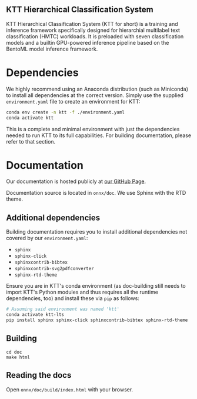 KTT Hierarchical Classification System
--------------------------------------

KTT Hierarchical Classification System (KTT for short) is a training and inference framework specifically designed for hierarchial multilabel text classification (HMTC) workloads. It is preloaded with seven classification models and a builtin GPU-powered inference pipeline based on the BentoML model inference framework.

# Dependencies
We highly recommend using an Anaconda distribution (such as Miniconda) to install all dependencies at the correct version. Simply use the supplied `environment.yaml` file to create an environment for KTT:

```bash
conda env create -n ktt -f ./environment.yaml
conda activate ktt
```

This is a complete and minimal environment with just the dependencies needed to run KTT to its full capabilities. For building documentation, please refer to that section.

# Documentation

Our documentation is hosted publicly at [our GitHub Page](https://htkhiem.github.io/ktt-hierarchical-thesis/).

Documentation source is located in `onnx/doc`. We use Sphinx with the RTD theme.

## Additional dependencies
Building documentation requires you to install additional dependencies not covered by our `environment.yaml`:

- `sphinx`
- `sphinx-click`
- `sphinxcontrib-bibtex`
- `sphinxcontrib-svg2pdfconverter`
- `sphinx-rtd-theme`

Ensure you are in KTT's conda environment (as doc-building still needs to import KTT's Python modules and thus requires all the runtime dependencies, too) and install these via `pip` as follows:

```bash
# Assuming said environment was named 'ktt'
conda activate ktt-lts
pip install sphinx sphinx-click sphinxcontrib-bibtex sphinx-rtd-theme
```

## Building
```
cd doc
make html
```

## Reading the docs
Open `onnx/doc/build/index.html` with your browser.
